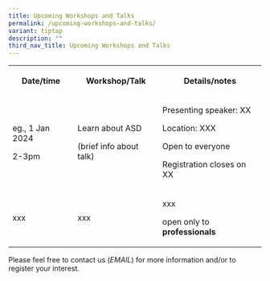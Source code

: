 ```yaml
---
title: Upcoming Workshops and Talks
permalink: /upcoming-workshops-and-talks/
variant: tiptap
description: ""
third_nav_title: Upcoming Workshops and Talks
---
```

<table style="minWidth: 75px">
<colgroup>
<col>
<col>
<col>
</colgroup>
<tbody>
<tr>
<th rowspan="1" colspan="1">
<p>Date/time</p>
</th>
<th rowspan="1" colspan="1">
<p>Workshop/Talk</p>
</th>
<th rowspan="1" colspan="1">
<p>Details/notes</p>
</th>
</tr>
<tr>
<td rowspan="1" colspan="1">
<p>eg., 1 Jan 2024</p>
<p></p>
<p>2-3pm</p>
</td>
<td rowspan="1" colspan="1">
<p>Learn about ASD</p>
<p></p>
<p>(brief info about talk)</p>
</td>
<td rowspan="1" colspan="1">
<p>Presenting speaker: XX</p>
<p></p>
<p>Location: XXX</p>
<p></p>
<p>Open to everyone</p>
<p></p>
<p>Registration closes on XX</p>
</td>
</tr>
<tr>
<td rowspan="1" colspan="1">
<p>xxx</p>
</td>
<td rowspan="1" colspan="1">
<p>xxx</p>
</td>
<td rowspan="1" colspan="1">
<p>xxx</p>
<p></p>
<p>open only to <strong>professionals</strong>
</p>
</td>
</tr>
</tbody>
</table>
<p>Please feel free to contact us (<em>EMAIL</em>) for more information and/or
to register your interest.</p>